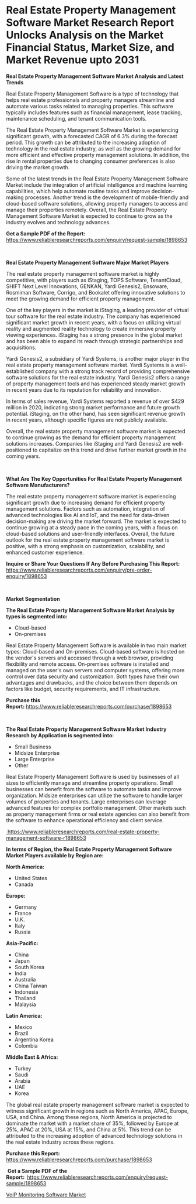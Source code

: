 <p><h1>Real Estate Property Management Software Market Research Report Unlocks Analysis on the Market Financial Status, Market Size, and Market Revenue upto 2031</h1></p><p><strong>Real Estate Property Management Software Market Analysis and Latest Trends</strong></p>
<p><p>Real Estate Property Management Software is a type of technology that helps real estate professionals and property managers streamline and automate various tasks related to managing properties. This software typically includes features such as financial management, lease tracking, maintenance scheduling, and tenant communication tools.</p><p>The Real Estate Property Management Software Market is experiencing significant growth, with a forecasted CAGR of 6.3% during the forecast period. This growth can be attributed to the increasing adoption of technology in the real estate industry, as well as the growing demand for more efficient and effective property management solutions. In addition, the rise in rental properties due to changing consumer preferences is also driving the market growth.</p><p>Some of the latest trends in the Real Estate Property Management Software Market include the integration of artificial intelligence and machine learning capabilities, which help automate routine tasks and improve decision-making processes. Another trend is the development of mobile-friendly and cloud-based software solutions, allowing property managers to access and manage their properties remotely. Overall, the Real Estate Property Management Software Market is expected to continue to grow as the industry evolves and technology advances.</p></p>
<p><strong>Get a Sample PDF of the Report:&nbsp;</strong> <a href="https://www.reliableresearchreports.com/enquiry/request-sample/1898653">https://www.reliableresearchreports.com/enquiry/request-sample/1898653</a></p>
<p>&nbsp;</p>
<p><strong>Real Estate Property Management Software Major Market Players</strong></p>
<p><p>The real estate property management software market is highly competitive, with players such as iStaging, TOPS Software, TenantCloud, SHIFT Next Level Innovations, GENKAN, Yardi Genesis2, Ensoware, Rosmiman Software, Corrigo, and Bookalet offering innovative solutions to meet the growing demand for efficient property management.</p><p>One of the key players in the market is iStaging, a leading provider of virtual tour software for the real estate industry. The company has experienced significant market growth in recent years, with a focus on utilizing virtual reality and augmented reality technology to create immersive property viewing experiences. iStaging has a strong presence in the global market and has been able to expand its reach through strategic partnerships and acquisitions.</p><p>Yardi Genesis2, a subsidiary of Yardi Systems, is another major player in the real estate property management software market. Yardi Systems is a well-established company with a strong track record of providing comprehensive software solutions for the real estate industry. Yardi Genesis2 offers a range of property management tools and has experienced steady market growth in recent years due to its reputation for reliability and innovation.</p><p>In terms of sales revenue, Yardi Systems reported a revenue of over $429 million in 2020, indicating strong market performance and future growth potential. iStaging, on the other hand, has seen significant revenue growth in recent years, although specific figures are not publicly available.</p><p>Overall, the real estate property management software market is expected to continue growing as the demand for efficient property management solutions increases. Companies like iStaging and Yardi Genesis2 are well-positioned to capitalize on this trend and drive further market growth in the coming years.</p></p>
<p>&nbsp;</p>
<p><strong>What Are The Key Opportunities For Real Estate Property Management Software Manufacturers?</strong></p>
<p><p>The real estate property management software market is experiencing significant growth due to increasing demand for efficient property management solutions. Factors such as automation, integration of advanced technologies like AI and IoT, and the need for data-driven decision-making are driving the market forward. The market is expected to continue growing at a steady pace in the coming years, with a focus on cloud-based solutions and user-friendly interfaces. Overall, the future outlook for the real estate property management software market is positive, with a strong emphasis on customization, scalability, and enhanced customer experience.</p></p>
<p><strong>Inquire or Share Your Questions If Any Before Purchasing This Report:</strong> <a href="https://www.reliableresearchreports.com/enquiry/pre-order-enquiry/1898653">https://www.reliableresearchreports.com/enquiry/pre-order-enquiry/1898653</a></p>
<p>&nbsp;</p>
<p><strong>Market Segmentation</strong></p>
<p><strong>The Real Estate Property Management Software Market Analysis by types is segmented into:</strong></p>
<p><ul><li>Cloud-based</li><li>On-premises</li></ul></p>
<p><p>Real Estate Property Management Software is available in two main market types: Cloud-based and On-premises. Cloud-based software is hosted on the vendor's servers and accessed through a web browser, providing flexibility and remote access. On-premises software is installed and managed on the user's own servers and computer systems, offering more control over data security and customization. Both types have their own advantages and drawbacks, and the choice between them depends on factors like budget, security requirements, and IT infrastructure.</p></p>
<p><strong>Purchase this Report:&nbsp;</strong><a href="https://www.reliableresearchreports.com/purchase/1898653">https://www.reliableresearchreports.com/purchase/1898653</a></p>
<p>&nbsp;</p>
<p><strong>The Real Estate Property Management Software Market Industry Research by Application is segmented into:</strong></p>
<p><ul><li>Small Business</li><li>Midsize Enterprise</li><li>Large Enterprise</li><li>Other</li></ul></p>
<p><p>Real Estate Property Management Software is used by businesses of all sizes to efficiently manage and streamline property operations. Small businesses can benefit from the software to automate tasks and improve organization. Midsize enterprises can utilize the software to handle larger volumes of properties and tenants. Large enterprises can leverage advanced features for complex portfolio management. Other markets such as property management firms or real estate agencies can also benefit from the software to enhance operational efficiency and client service.</p></p>
<p><a href="https://www.reliableresearchreports.com/real-estate-property-management-software-r1898653">&nbsp;https://www.reliableresearchreports.com/real-estate-property-management-software-r1898653</a></p>
<p><strong>In terms of Region, the Real Estate Property Management Software Market Players available by Region are:</strong></p>
<p>
    <p> <strong> North America: </strong>
        <ul>
            <li>United States</li>
            <li>Canada</li>
        </ul>
        </p> 
    <p> <strong> Europe: </strong>
        <ul>
            <li>Germany</li>
            <li>France</li>
            <li>U.K.</li>
            <li>Italy</li>
            <li>Russia</li>
        </ul>
        </p> 
    <p> <strong> Asia-Pacific: </strong>
        <ul>
            <li>China</li>
            <li>Japan</li>
            <li>South Korea</li>
            <li>India</li>
            <li>Australia</li>
            <li>China Taiwan</li>
            <li>Indonesia</li>
            <li>Thailand</li>
            <li>Malaysia</li>
        </ul>
        </p> 
    <p> <strong> Latin America: </strong>
        <ul>
            <li>Mexico</li>
            <li>Brazil</li>
            <li>Argentina Korea</li>
            <li>Colombia</li>
        </ul>
        </p> 
    <p> <strong> Middle East & Africa: </strong>
        <ul>
            <li>Turkey</li>
            <li>Saudi</li>
            <li>Arabia</li>
            <li>UAE</li>
            <li>Korea</li>
        </ul>
    </p>
    </p>
<p><p>The global real estate property management software market is expected to witness significant growth in regions such as North America, APAC, Europe, USA, and China. Among these regions, North America is projected to dominate the market with a market share of 35%, followed by Europe at 25%, APAC at 20%, USA at 15%, and China at 5%. This trend can be attributed to the increasing adoption of advanced technology solutions in the real estate industry across these regions.</p></p>
<p><strong>Purchase this Report: </strong><a href="https://www.reliableresearchreports.com/purchase/1898653">https://www.reliableresearchreports.com/purchase/1898653</a></p>
<p>&nbsp;<strong>Get a Sample PDF of the Report:&nbsp;&nbsp;</strong><a href="https://www.reliableresearchreports.com/enquiry/request-sample/1898653">https://www.reliableresearchreports.com/enquiry/request-sample/1898653</a></p>
<p><strong></strong></p>
<p><p><a href="https://github.com/mahnoor2003/Market-Research-Report-List-5/blob/main/voip-monitoring-software-market.md">VoIP Monitoring Software Market</a></p></p>